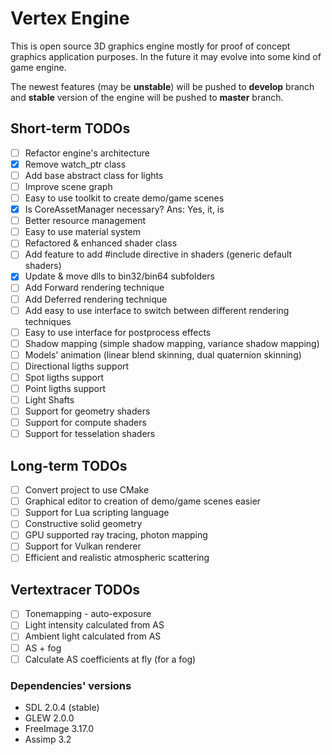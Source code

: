 # Vertex Engine
This is open source 3D graphics engine mostly for proof of concept graphics application purposes. In the future it may evolve into some kind of game engine.

The newest features (may be **unstable**) will be pushed to **develop** branch and **stable** version of the engine will be pushed to **master** branch. 

## Short-term TODOs
- [ ] Refactor engine's architecture
- [x] Remove watch_ptr class
- [ ] Add base abstract class for lights
- [ ] Improve scene graph
- [ ] Easy to use toolkit to create demo/game scenes
- [x] Is CoreAssetManager necessary? Ans: Yes, it, is
- [ ] Better resource management 
- [ ] Easy to use material system
- [ ] Refactored & enhanced shader class
- [ ] Add feature to add #include directive in shaders (generic default shaders)
- [x] Update & move dlls to bin32/bin64 subfolders
- [ ] Add Forward rendering technique
- [ ] Add Deferred rendering technique
- [ ] Add easy to use interface to switch between different rendering techniques
- [ ] Easy to use interface for postprocess effects
- [ ] Shadow mapping (simple shadow mapping, variance shadow mapping)
- [ ] Models' animation (linear blend skinning, dual quaternion skinning)
- [ ] Directional ligths support
- [ ] Spot ligths support
- [ ] Point ligths support
- [ ] Light Shafts
- [ ] Support for geometry shaders
- [ ] Support for compute shaders
- [ ] Support for tesselation shaders

## Long-term TODOs
- [ ] Convert project to use CMake
- [ ] Graphical editor to creation of demo/game scenes easier
- [ ] Support for Lua scripting language
- [ ] Constructive solid geometry
- [ ] GPU supported ray tracing, photon mapping
- [ ] Support for Vulkan renderer
- [ ] Efficient and realistic atmospheric scattering

## Vertextracer TODOs
- [ ] Tonemapping - auto-exposure
- [ ] Light intensity calculated from AS
- [ ] Ambient light calculated from AS
- [ ] AS + fog
- [ ] Calculate AS coefficients at fly (for a fog)

### Dependencies' versions
- SDL  2.0.4 (stable)
- GLEW 2.0.0
- FreeImage 3.17.0
- Assimp 3.2
